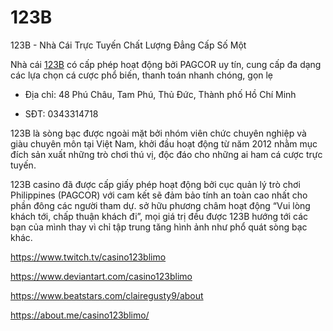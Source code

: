 # 123B

123B - Nhà Cái Trực Tuyến Chất Lượng Đẳng Cấp Số Một

Nhà cái [123B](https://123b.limo/) có cấp phép hoạt động bởi PAGCOR uy tín, cung cấp đa dạng các lựa chọn cá cược phổ biến, thanh toán nhanh chóng, gọn lẹ

- Địa chỉ: 48 Phú Châu, Tam Phú, Thủ Đức, Thành phố Hồ Chí Minh

- SĐT: 0343314718

123B là sòng bạc được ngoài mặt bởi nhóm viên chức chuyên nghiệp và giàu chuyên môn tại Việt Nam, khởi đầu hoạt động từ năm 2012 nhằm mục đích sản xuất những trò chơi thú vị, độc đáo cho những ai ham cá cược trực tuyến.

123B casino đã được cấp giấy phép hoạt động bởi cục quản lý trò chơi Philippines (PAGCOR) với cam kết sẽ đảm bảo tính an toàn cao nhất cho phần đông các người tham dự. sở hữu phương châm hoạt động “Vui lòng khách tới, chấp thuận khách đi”, mọi giá trị đều được 123B hướng tới các bạn của mình thay vì chỉ tập trung tăng hình ảnh như phổ quát sòng bạc khác.

https://www.twitch.tv/casino123blimo

https://www.deviantart.com/casino123blimo

https://www.beatstars.com/clairegusty9/about

https://about.me/casino123blimo/

